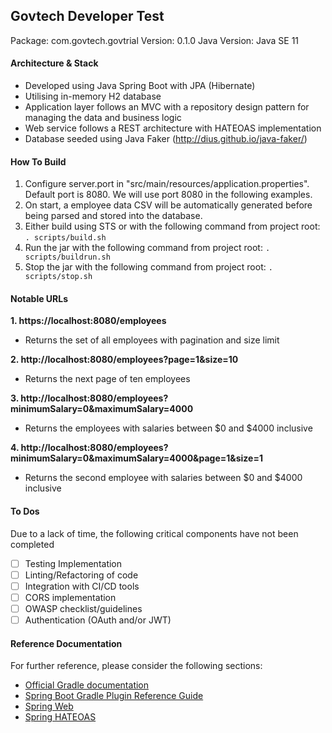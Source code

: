 ## Govtech Developer Test
Package: com.govtech.govtrial
Version: 0.1.0
Java Version: Java SE 11

#### Architecture & Stack
- Developed using Java Spring Boot with JPA (Hibernate)
- Utilising in-memory H2 database
- Application layer follows an MVC with a repository design pattern for managing the data and business logic
- Web service follows a REST architecture with HATEOAS implementation
- Database seeded using Java Faker (http://dius.github.io/java-faker/)

#### How To Build
1. Configure server.port in "src/main/resources/application.properties". Default port is 8080. We will use port 8080 in the following examples.
2. On start, a employee data CSV will be automatically generated before being parsed and stored into the database.
3. Either build using STS or with the following command from project root:
`. scripts/build.sh`
4. Run the jar with the following command from project root:
`. scripts/buildrun.sh`
5. Stop the jar with the following command from project root:
`. scripts/stop.sh`

#### Notable URLs
**1. https://localhost:8080/employees**
- Returns the set of all employees with pagination and size limit

**2. http://localhost:8080/employees?page=1&size=10**
- Returns the next page of ten employees

**3. http://localhost:8080/employees?minimumSalary=0&maximumSalary=4000**
- Returns the employees with salaries between $0 and $4000 inclusive

**4. http://localhost:8080/employees?minimumSalary=0&maximumSalary=4000&page=1&size=1**
- Returns the second employee with salaries between $0 and $4000 inclusive

#### To Dos
Due to a lack of time, the following critical components have not been completed
- [ ] Testing Implementation
- [ ] Linting/Refactoring of code
- [ ] Integration with CI/CD tools
- [ ] CORS implementation
- [ ] OWASP checklist/guidelines
- [ ] Authentication (OAuth and/or JWT)

#### Reference Documentation
For further reference, please consider the following sections:

* [Official Gradle documentation](https://docs.gradle.org)
* [Spring Boot Gradle Plugin Reference Guide](https://docs.spring.io/spring-boot/docs/2.2.0.RELEASE/gradle-plugin/reference/html/)
* [Spring Web](https://docs.spring.io/spring-boot/docs/2.2.0.RELEASE/reference/htmlsingle/#boot-features-developing-web-applications)
* [Spring HATEOAS](https://docs.spring.io/spring-boot/docs/2.2.0.RELEASE/reference/htmlsingle/#boot-features-spring-hateoas)